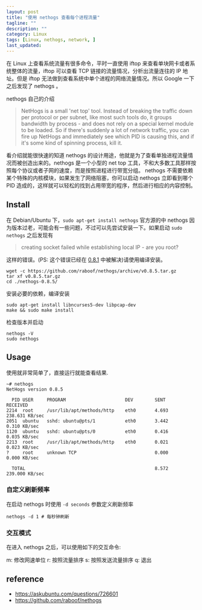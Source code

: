 ```yaml
---
layout: post
title: "使用 nethogs 查看每个进程流量"
tagline: ""
description: ""
category: Linux
tags: [Linux, nethogs, network, ]
last_updated: 
---
```


在 Linux 上查看系统流量有很多命令，平时一直使用 iftop 来查看单块网卡或者系统整体的流量，iftop 可以查看 TCP 链接的流量情况，分析出流量连往的 IP 地址。但是 iftop 无法做到查看系统中单个进程的网络流量情况。所以 Google 一下之后发现了 nethogs 。

nethogs 自己的介绍

> NetHogs is a small 'net top' tool. Instead of breaking the traffic down per protocol or per subnet, like most such tools do,  it  groups  bandwidth  by  process - and does not rely on a special kernel module to be loaded. So if there's suddenly a lot of network traffic, you can fire up  NetHogs and immediately see which PID is causing this, and if it's some kind of spinning process, kill it.

看介绍就能很快速的知道 nethogs 的设计用途，他就是为了查看单独进程流量情况而被创造出来的。nethogs 是一个小型的 net top 工具，不和大多数工具那样按照每个协议或者子网的速度，而是按照进程进行带宽分组。 nethogs 不需要依赖某个特殊的内核模块，如果发生了网络阻塞，你可以启动 nethogs 立即看到哪个 PID 造成的，这样就可以轻松的找到占用带宽的程序，然后进行相应的内容控制。


## Install

在 Debian/Ubuntu 下，`sudo apt-get install nethogs` 官方源的中 nethogs 因为版本过老，可能会有一些问题，不过可以先尝试安装一下。如果启动 `sudo nethogs` 之后发现有 

> creating socket failed while establishing local IP - are you root?

这样的错误。(PS: 这个错误已经在 [0.8.1](https://github.com/raboof/nethogs/issues/9) 中被解决)请使用编译安装。

	wget -c https://github.com/raboof/nethogs/archive/v0.8.5.tar.gz
	tar xf v0.8.5.tar.gz 
	cd ./nethogs-0.8.5/

安装必要的依赖，编译安装

	sudo apt-get install libncurses5-dev libpcap-dev
	make && sudo make install 

检查版本并启动

	nethogs -V
	sudo nethogs

## Usage

使用就非常简单了，直接运行就能查看结果.

	~# nethogs
	NetHogs version 0.8.5
	 
	  PID USER     PROGRAM                      DEV        SENT      RECEIVED
	2214  root     /usr/lib/apt/methods/http    eth0       4.693     238.631 KB/sec
	2051  ubuntu   sshd: ubuntu@pts/1           eth0       3.442       0.310 KB/sec
	1120  ubuntu   sshd: ubuntu@pts/0           eth0       0.416       0.035 KB/sec
	2213  root     /usr/lib/apt/methods/http    eth0       0.021       0.023 KB/sec
	?     root     unknown TCP                             0.000       0.000 KB/sec
	 
	  TOTAL                                                8.572     239.000 KB/sec

### 自定义刷新频率

在启动 nethogs 时使用 `-d seconds` 参数定义刷新频率

	nethogs -d 1 # 每秒钟刷新

### 交互模式

在进入 nethogs 之后，可以使用如下的交互命令:

m: 修改网速单位
r: 按照流量排序
s: 按照发送流量排序
q: 退出

## reference

- <https://askubuntu.com/questions/726601>
- <https://github.com/raboof/nethogs>

